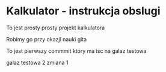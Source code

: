 # Kalkulator - instrukcja obslugi
To jest prosty prosty projekt kalkulatora

Robimy go przy okazji nauki gita

To jest pierwszy commmit ktory ma isc na galaz testowa

galaz testowa 2 zmiana 1